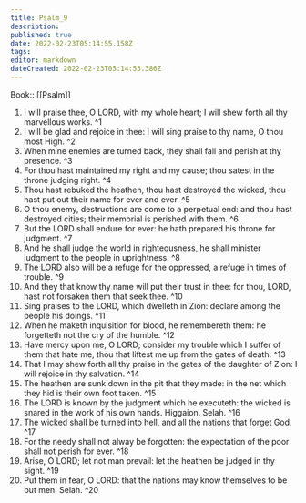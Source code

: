 ```yaml
---
title: Psalm_9
description: 
published: true
date: 2022-02-23T05:14:55.158Z
tags: 
editor: markdown
dateCreated: 2022-02-23T05:14:53.386Z
---
```


 Book:: [[Psalm]]
 1. I will praise thee, O LORD, with my whole heart; I will shew forth all thy marvellous works. ^1
 2. I will be glad and rejoice in thee: I will sing praise to thy name, O thou most High. ^2
 3. When mine enemies are turned back, they shall fall and perish at thy presence. ^3
 4. For thou hast maintained my right and my cause; thou satest in the throne judging right. ^4
 5. Thou hast rebuked the heathen, thou hast destroyed the wicked, thou hast put out their name for ever and ever. ^5
 6. O thou enemy, destructions are come to a perpetual end: and thou hast destroyed cities; their memorial is perished with them. ^6
 7. But the LORD shall endure for ever: he hath prepared his throne for judgment. ^7
 8. And he shall judge the world in righteousness, he shall minister judgment to the people in uprightness. ^8
 9. The LORD also will be a refuge for the oppressed, a refuge in times of trouble. ^9
 10. And they that know thy name will put their trust in thee: for thou, LORD, hast not forsaken them that seek thee. ^10
 11. Sing praises to the LORD, which dwelleth in Zion: declare among the people his doings. ^11
 12. When he maketh inquisition for blood, he remembereth them: he forgetteth not the cry of the humble. ^12
 13. Have mercy upon me, O LORD; consider my trouble which I suffer of them that hate me, thou that liftest me up from the gates of death: ^13
 14. That I may shew forth all thy praise in the gates of the daughter of Zion: I will rejoice in thy salvation. ^14
 15. The heathen are sunk down in the pit that they made: in the net which they hid is their own foot taken. ^15
 16. The LORD is known by the judgment which he executeth: the wicked is snared in the work of his own hands. Higgaion. Selah. ^16
 17. The wicked shall be turned into hell, and all the nations that forget God. ^17
 18. For the needy shall not alway be forgotten: the expectation of the poor shall not perish for ever. ^18
 19. Arise, O LORD; let not man prevail: let the heathen be judged in thy sight. ^19
 20. Put them in fear, O LORD: that the nations may know themselves to be but men. Selah. ^20
